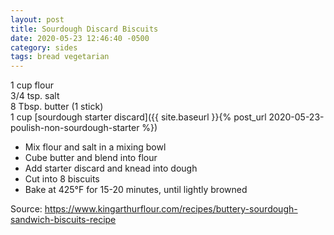 ```yaml
---
layout: post
title: Sourdough Discard Biscuits
date: 2020-05-23 12:46:40 -0500
category: sides
tags: bread vegetarian
---
```

1 cup flour  
3/4 tsp. salt  
8 Tbsp. butter (1 stick)  
1 cup [sourdough starter discard]({{ site.baseurl }}{% post_url 2020-05-23-poulish-non-sourdough-starter %})

  * Mix flour and salt in a mixing bowl
  * Cube butter and blend into flour
  * Add starter discard and knead into dough
  * Cut into 8 biscuits
  * Bake at 425°F for 15-20 minutes, until lightly browned

Source: <a href="https://www.kingarthurflour.com/recipes/buttery-sourdough-sandwich-biscuits-recipe">https://www.kingarthurflour.com/recipes/buttery-sourdough-sandwich-biscuits-recipe</a>
